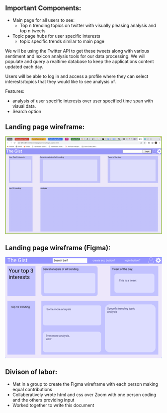## Important Components:

 - Main page for all users to see:
    - Top n trending topics on twitter with visually pleasing analysis and top n tweets
 - Topic page hubs for user specific interests
    - topic specific trends similar to main page


We will be using the Twitter API to get these tweets along with various sentiment and lexicon analysis tools for our data processing. We will populate and query a realtime database to keep the applications content updated each day. 

Users will be able to log in and access a profile where they can select interests/topics that they would like to see analysis of. 

Features:
 - analysis of user specific interests over user specified time span with visual data.
 - Search option



## Landing page wireframe:
![landing page wireframe](../client/images/LandingPage_1st_draft.png)

## Landing page wireframe (Figma):
![landing page wireframe](../client/images/LandingPage_Wireframe.png)


## Divison of labor:
- Met in a group to create the Figma wireframe with each person making equal contributions
- Collaberatively wrote html and css over Zoom with one person coding and the others providing input
- Worked together to write this document


